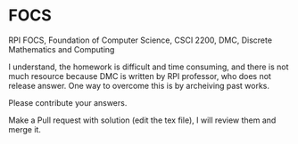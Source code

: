 # FOCS
RPI FOCS, Foundation of Computer Science, CSCI 2200, DMC, Discrete Mathematics and Computing

I understand, the homework is difficult and time consuming, and there is not much resource because DMC is written by RPI professor, who does not release answer.
One way to overcome this is by archeiving past works. 

Please contribute your answers. 

Make a Pull request with solution (edit the tex file), I will review them and merge it.
